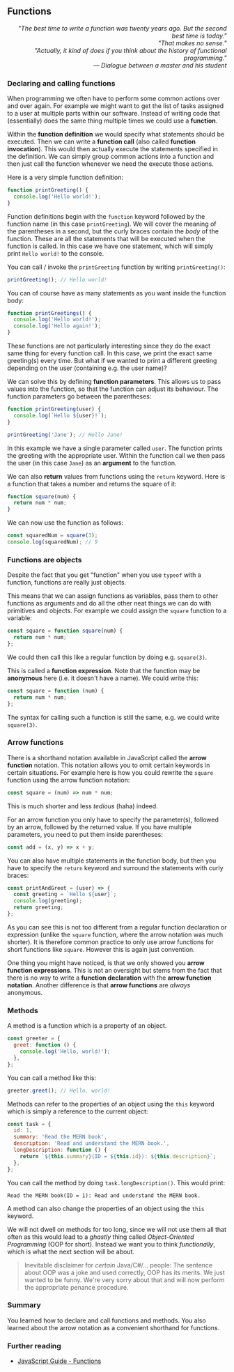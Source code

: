 ## Functions

<div style="text-align: right"> <i> "The best time to write a function was twenty years ago. But the second best time is today." <br> "That makes no sense." <br> "Actually, it kind of does if you think about the history of functional programming." <br> — Dialogue between a master and his student </i> </div>

### Declaring and calling functions

When programming we often have to perform some common actions over and over again. For example we might want to get the list of tasks assigned to a user at multiple parts within our software. Instead of writing code that (essentially) does the same thing multiple times we could use a **function**.

Within the **function definition** we would specify what statements should be executed. Then we can write a **function call** (also called **function invocation**). This would then actually execute the statements specified in the definition. We can simply group common actions into a function and then just call the function whenever we need the execute those actions.

Here is a very simple function definition:

```javascript
function printGreeting() {
  console.log('Hello world!');
}
```

Function definitions begin with the `function` keyword followed by the function name (in this case `printGreeting`). We will cover the meaning of the parentheses in a second, but the curly braces contain the _body_ of the function. These are all the statements that will be executed when the function is called. In this case we have one statement, which will simply print `Hello world!` to the console.

You can call / invoke the `printGreeting` function by writing `printGreeting()`:

```javascript
printGreeting(); // Hello world!
```

You can of course have as many statements as you want inside the function body:

```javascript
function printGreetings() {
  console.log('Hello world!');
  console.log('Hello again!');
}
```

These functions are not particularly interesting since they do the exact same thing for every function call. In this case, we print the exact same greeting(s) every time. But what if we wanted to print a different greeting depending on the user (containing e.g. the user name)?

We can solve this by defining **function parameters**. This allows us to pass values into the function, so that the function can adjust its behaviour. The function parameters go between the parentheses:

```javascript
function printGreeting(user) {
  console.log(`Hello ${user}!`);
}

printGreeting('Jane'); // Hello Jane!
```

In this example we have a single parameter called `user`. The function prints the greeting with the appropriate user. Within the function call we then pass the user (in this case `Jane`) as an **argument** to the function.

We can also **return** values from functions using the `return` keyword. Here is a function that takes a number and returns the square of it:

```javascript
function square(num) {
  return num * num;
}
```

We can now use the function as follows:

```javascript
const squaredNum = square(3);
console.log(squaredNum); // 9
```

### Functions are objects

Despite the fact that you get "function" when you use `typeof` with a function, functions are really just objects.

This means that we can assign functions as variables, pass them to other functions as arguments and do all the other neat things we can do with primitives and objects. For example we could assign the `square` function to a variable:

```javascript
const square = function square(num) {
  return num * num;
};
```

We could then call this like a regular function by doing e.g. `square(3)`.

This is called a **function expression**. Note that the function may be **anonymous** here (i.e. it doesn't have a name). We could write this:

```javascript
const square = function (num) {
  return num * num;
};
```

The syntax for calling such a function is still the same, e.g. we could write `square(3)`.

### Arrow functions

There is a shorthand notation available in JavaScript called the **arrow function** notation. This notation allows you to omit certain keywords in certain situations. For example here is how you could rewrite the `square` function using the arrow function notation:

```javascript
const square = (num) => num * num;
```

This is much shorter and less _tedious_ (haha) indeed.

For an arrow function you only have to specify the parameter(s), followed by an arrow, followed by the returned value. If you have multiple parameters, you need to put them inside parentheses:

```javascript
const add = (x, y) => x + y;
```

You can also have multiple statements in the function body, but then you have to specify the `return` keyword and surround the statements with curly braces:

```javascript
const printAndGreet = (user) => {
  const greeting = `Hello ${user}`;
  console.log(greeting);
  return greeting;
};
```

As you can see this is not too different from a regular function declaration or expression (unlike the `square` function, where the arrow notation was much shorter). It is therefore common practice to only use arrow functions for short functions like `square`. However this is again just convention.

One thing you might have noticed, is that we only showed you **arrow function expressions**. This is not an oversight but stems from the fact that there is no way to write a **function declaration** with the **arrow function notation**. Another difference is that **arrow functions** are _always_ anonymous.

### Methods

A method is a function which is a property of an object.

```javascript
const greeter = {
  greet: function () {
    console.log('Hello, world!');
  },
};
```

You can call a method like this:

```javascript
greeter.greet(); // Hello, world!
```

Methods can refer to the properties of an object using the `this` keyword which is simply a reference to the current object:

```javascript
const task = {
  id: 1,
  summary: 'Read the MERN book',
  description: 'Read and understand the MERN book.',
  longDescription: function () {
    return `${this.summary}(ID = ${this.id}): ${this.description}`;
  },
};
```

You can call the method by doing `task.longDescription()`. This would print:

```
Read the MERN book(ID = 1): Read and understand the MERN book.
```

A method can also change the properties of an object using the `this` keyword.

We will not dwell on methods for too long, since we will not use them all that often as this would lead to a _ghastly_ thing called _Object-Oriented Programming_ (OOP for short). Instead we want you to think _functionally_, which is what the next section will be about.

> Inevitable disclaimer for _certain_ Java/C#/... people: The sentence about OOP was a joke and used correctly, OOP has its merits. We just wanted to be funny. We're very sorry about that and will now perform the appropriate penance procedure.

### Summary

You learned how to declare and call functions and methods. You also learned about the arrow notation as a convenient shorthand for functions.

### Further reading

- [JavaScript Guide - Functions](https://developer.mozilla.org/en-US/docs/Web/JavaScript/Guide/Functions)
